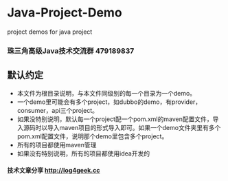 # Java-Project-Demo
project demos for java project

### 珠三角高级Java技术交流群 479189837

## 默认约定
* 本文件为根目录说明，与本文件同级别的每一个目录为一个demo。
* 一个demo里可能会有多个project，如dubbo的demo，有provider，consumer，api三个project。
* 如果没特别说明，默认每一个project配一个pom.xml的maven配置文件，导入源码时以导入maven项目的形式导入即可。如果一个demo文件夹里有多个pom.xml配置文件，说明那个demo里包含多个project。
* 所有的项目都使用maven管理
* 如果没有特别说明，所有的项目都使用idea开发的

#### 技术文章分享 http://log4geek.cc
